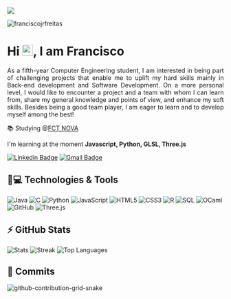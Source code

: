 <a target="_blank" href="https://franciscofreitas.netlify.app"><img src="https://img.shields.io/badge/My%20Webpage%20/%20Portfolio-%F0%9F%8C%8D-blue?style=flat&logo=globe"></a>
<p align="left"><img src="https://komarev.com/ghpvc/?username=franciscojrfreitas" alt="franciscojrfreitas" /></p>

<h1 align = "justify"> Hi <img src="https://media.giphy.com/media/hvRJCLFzcasrR4ia7z/giphy.gif" width="25px">, I am Francisco</h1>
<p align = "justify">As a fifth-year Computer Engineering student, I am interested in being part of challenging projects that enable me to uplift my hard skills mainly in Back-end development and Software Development.
On a more personal level, I would like to encounter a project and a team with whom I can learn from, share my general knowledge and points of view, and enhance my soft skills. Besides being a good team player, I am eager to learn and to develop myself among the best!</p>

📚 Studying @[FCT NOVA](https://www.fct.unl.pt)

I'm learning at the moment **Javascript, Python, GLSL, Three.js**


[![Linkedin Badge](https://img.shields.io/badge/-franfreitas2002-blue?style=flat-square&logo=Linkedin&logoColor=white&link=https://www.linkedin.com/in/franfreitas2002/)](https://www.linkedin.com/in/franfreitas2002)
[![Gmail Badge](https://img.shields.io/badge/-franfreitas2002@gmail.com-c14438?style=flat-square&logo=Gmail&logoColor=white&link=mailto:franfreitas2002@gmail.com)](mailto:franfreitas2002@gmail.com)

## 🚀💻 Technologies & Tools

![Java](https://img.shields.io/badge/java-%23ED8B00.svg?style=for-the-badge&logo=java&logoColor=white)
![C](https://img.shields.io/badge/-C-black?style=flat-square&logo=c)
![Python](https://img.shields.io/badge/-Python-black?style=flat-square&logo=Python)
![JavaScript](https://img.shields.io/badge/-JavaScript-black?style=flat-square&logo=javascript)
![HTML5](https://img.shields.io/badge/-HTML5-E34F26?style=flat-square&logo=html5&logoColor=white)
![CSS3](https://img.shields.io/badge/-CSS3-1572B6?style=flat-square&logo=css3)
![R](https://img.shields.io/badge/R-276DC3?style=for-the-badge&logo=r&logoColor=white)
![SQL](https://img.shields.io/badge/-MySQL-black?style=flat-square&logo=mysql)
![OCaml](https://img.shields.io/badge/-oCaml-black?style=flat-square&logo=oCaml)
![GitHub](https://img.shields.io/badge/-GitHub-181717?style=flat-square&logo=github)
<i class="fa fa-cube" aria-hidden="true"></i>![Three.js](https://img.shields.io/badge/-Three.js-181717?style=flat-square)



## ⚡ GitHub Stats

![Stats](https://github-readme-stats.vercel.app/api?username=franciscojrfreitas&theme=dark&show_icons=true&hide_border=true&count_private=true&bg_color=0D1117)
![Streak](https://github-readme-streak-stats.herokuapp.com/?user=franciscojrfreitas&theme=dark&hide_border=true&background=0D1117)
![Top Languages](https://github-readme-stats.vercel.app/api/top-langs/?username=franciscojrfreitas&theme=dark&show_icons=true&hide_border=true&layout=compact&bg_color=0D1117)

## 🐍 Commits

![github-contribution-grid-snake](https://user-images.githubusercontent.com/89845641/218791674-c52db856-24d2-429f-8867-170c365730d1.svg)
